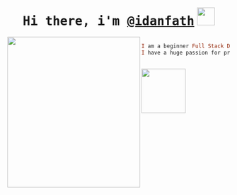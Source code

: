 

<h1 align="center"><samp>Hi there, i'm
<a href="https://github.com/idanfath" target="_blank">@idanfath</a></samp>
<img src="https://media.giphy.com/media/hvRJCLFzcasrR4ia7z/giphy.gif" width="40"></h1>
</p>

<img align="left" src="https://media1.giphy.com/media/v1.Y2lkPTc5MGI3NjExZHc5M3RkdzVmOHR1MDJrY2w3c2E2MnJhNGl2dGdvMW03MTFvcjR4NCZlcD12MV9pbnRlcm5hbF9naWZfYnlfaWQmY3Q9Zw/HzPtbOKyBoBFsK4hyc/giphy.webp" height="340" width="300" style="object-fit: cover; "/>

<!-- repos   • {{ REPOSITORIES }} ({{ REPOSITORIES_CONTRIBUTED_TO }} contributed)
commits • {{ COMMITS }}
issues  • {{ ISSUES }}
stars   • {{ STARS }} -->

```haskell

I am a beginner Full Stack Developer 💻 from Indonesia.
I have a huge passion for programming and I love to learn new things 🎓️



```
<img align="left" src="https://github.com/idanfath.png" height="100">
